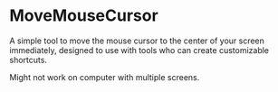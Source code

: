 # MoveMouseCursor

A simple tool to move the mouse cursor to the center of your screen immediately, designed to use with tools who can create customizable shortcuts.

Might not work on computer with multiple screens.
